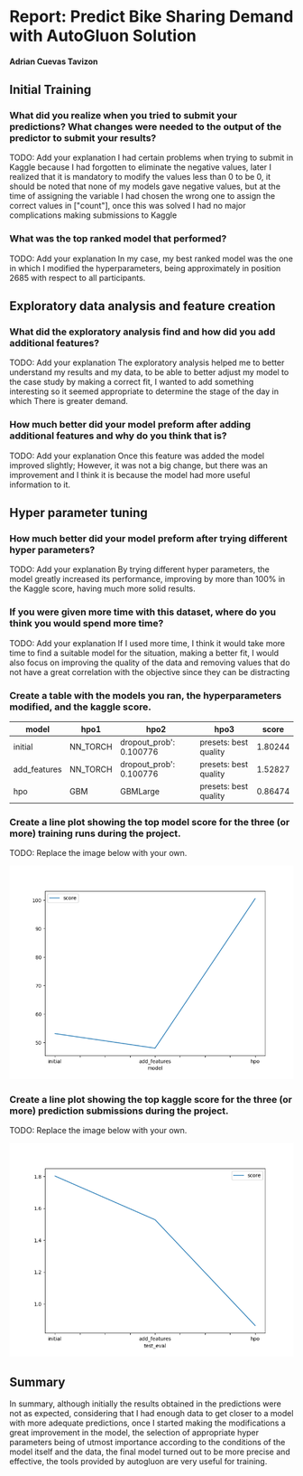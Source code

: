 # Report: Predict Bike Sharing Demand with AutoGluon Solution
#### Adrian Cuevas Tavizon

## Initial Training
### What did you realize when you tried to submit your predictions? What changes were needed to the output of the predictor to submit your results?
TODO: Add your explanation
I had certain problems when trying to submit in Kaggle because I had forgotten to eliminate the negative values, later I realized that it is mandatory to modify the values ​​less than 0 to be 0, it should be noted that none of my models gave negative values, but at the time of assigning the variable I had chosen the wrong one to assign the correct values in ["count"], once this was solved I had no major complications making submissions to Kaggle

### What was the top ranked model that performed?
TODO: Add your explanation
In my case, my best ranked model was the one in which I modified the hyperparameters, being approximately in position 2685 with respect to all participants.

## Exploratory data analysis and feature creation
### What did the exploratory analysis find and how did you add additional features?
TODO: Add your explanation
The exploratory analysis helped me to better understand my results and my data, to be able to better adjust my model to the case study by making a correct fit, I wanted to add something interesting so it seemed appropriate to determine the stage of the day in which There is greater demand.

### How much better did your model preform after adding additional features and why do you think that is?
TODO: Add your explanation
Once this feature was added the model improved slightly; However, it was not a big change, but there was an improvement and I think it is because the model had more useful information to it.

## Hyper parameter tuning
### How much better did your model preform after trying different hyper parameters?
TODO: Add your explanation
By trying different hyper parameters, the model greatly increased its performance, improving by more than 100% in the Kaggle score, having much more solid results.

### If you were given more time with this dataset, where do you think you would spend more time?
TODO: Add your explanation
If I used more time, I think it would take more time to find a suitable model for the situation, making a better fit, I would also focus on improving the quality of the data and removing values that do not have a great correlation with the objective since they can be distracting

### Create a table with the models you ran, the hyperparameters modified, and the kaggle score.
|model|hpo1|hpo2|hpo3|score|
|--|--|--|--|--|
|initial|NN_TORCH|dropout_prob': 0.100776|presets: best quality|1.80244|
|add_features|NN_TORCH|dropout_prob': 0.100776|presets: best quality|1.52827|
|hpo|GBM|GBMLarge|presets: best quality|0.86474|

### Create a line plot showing the top model score for the three (or more) training runs during the project.

TODO: Replace the image below with your own.

![model_train_score.png](model_train_score.png)

### Create a line plot showing the top kaggle score for the three (or more) prediction submissions during the project.

TODO: Replace the image below with your own.

![model_test_score.png](model_test_score.png)

## Summary
In summary, although initially the results obtained in the predictions were not as expected, considering that I had enough data to get closer to a model with more adequate predictions, once I started making the modifications a great improvement in the model, the selection of appropriate hyper parameters being of utmost importance according to the conditions of the model itself and the data, the final model turned out to be more precise and effective, the tools provided by autogluon are very useful for training.